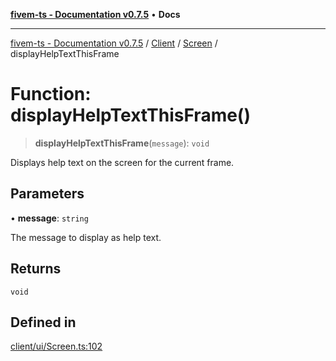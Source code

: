 [**fivem-ts - Documentation v0.7.5**](../../../../../README.md) • **Docs**

***

[fivem-ts - Documentation v0.7.5](../../../../../README.md) / [Client](../../../README.md) / [Screen](../README.md) / displayHelpTextThisFrame

# Function: displayHelpTextThisFrame()

> **displayHelpTextThisFrame**(`message`): `void`

Displays help text on the screen for the current frame.

## Parameters

• **message**: `string`

The message to display as help text.

## Returns

`void`

## Defined in

[client/ui/Screen.ts:102](https://github.com/Purpose-Dev/fivem-ts/blob/main/src/client/ui/Screen.ts#L102)
